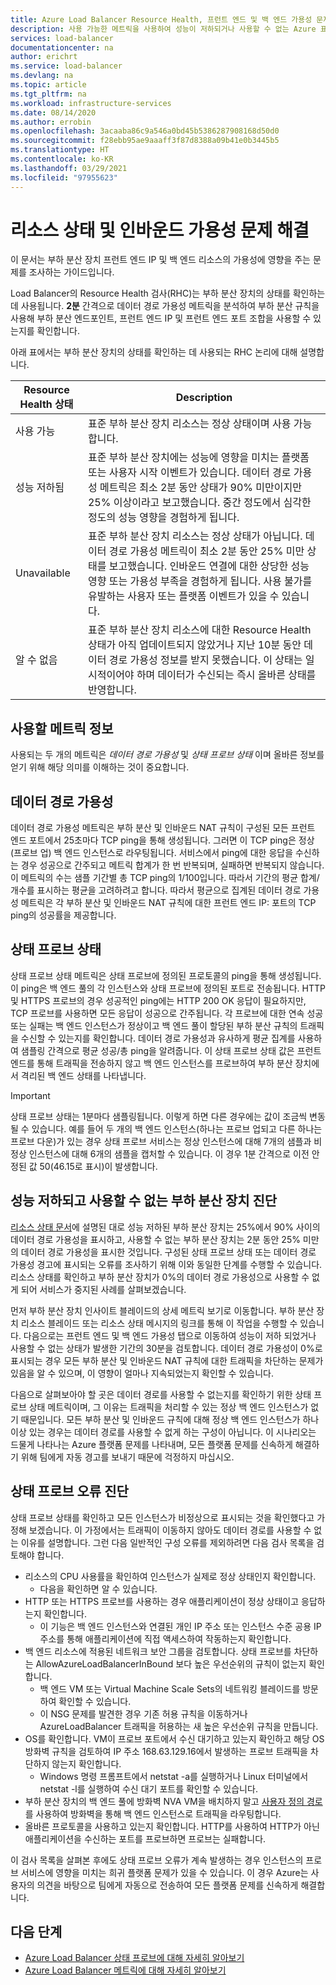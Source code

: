 ```yaml
---
title: Azure Load Balancer Resource Health, 프런트 엔드 및 백 엔드 가용성 문제 해결
description: 사용 가능한 메트릭을 사용하여 성능이 저하되거나 사용할 수 없는 Azure 표준 Load Balancer를 진단합니다.
services: load-balancer
documentationcenter: na
author: erichrt
ms.service: load-balancer
ms.devlang: na
ms.topic: article
ms.tgt_pltfrm: na
ms.workload: infrastructure-services
ms.date: 08/14/2020
ms.author: errobin
ms.openlocfilehash: 3acaaba86c9a546a0bd45b5386287908168d50d0
ms.sourcegitcommit: f28ebb95ae9aaaff3f87d8388a09b41e0b3445b5
ms.translationtype: HT
ms.contentlocale: ko-KR
ms.lasthandoff: 03/29/2021
ms.locfileid: "97955623"
---
```

# <a name="troubleshoot-resource-health-and-inbound-availability-issues"></a>리소스 상태 및 인바운드 가용성 문제 해결 

이 문서는 부하 분산 장치 프런트 엔드 IP 및 백 엔드 리소스의 가용성에 영향을 주는 문제를 조사하는 가이드입니다. 

Load Balancer의 Resource Health 검사(RHC)는 부하 분산 장치의 상태를 확인하는 데 사용됩니다. **2분**  간격으로 데이터 경로 가용성 메트릭을 분석하여 부하 분산 규칙을 사용해 부하 분산 엔드포인트, 프런트 엔드 IP 및 프런트 엔드 포트 조합을 사용할 수 있는지를 확인합니다.

아래 표에서는 부하 분산 장치의 상태를 확인하는 데 사용되는 RHC 논리에 대해 설명합니다.

| Resource Health 상태 | Description |
| --- | --- |
| 사용 가능 | 표준 부하 분산 장치 리소스는 정상 상태이며 사용 가능합니다. |
| 성능 저하됨 | 표준 부하 분산 장치에는 성능에 영향을 미치는 플랫폼 또는 사용자 시작 이벤트가 있습니다. 데이터 경로 가용성 메트릭은 최소 2분 동안 상태가 90% 미만이지만 25% 이상이라고 보고했습니다. 중간 정도에서 심각한 정도의 성능 영향을 경험하게 됩니다. 
| Unavailable | 표준 부하 분산 장치 리소스는 정상 상태가 아닙니다. 데이터 경로 가용성 메트릭이 최소 2분 동안 25% 미만 상태를 보고했습니다. 인바운드 연결에 대한 상당한 성능 영향 또는 가용성 부족을 경험하게 됩니다. 사용 불가를 유발하는 사용자 또는 플랫폼 이벤트가 있을 수 있습니다. |
| 알 수 없음 | 표준 부하 분산 장치 리소스에 대한 Resource Health 상태가 아직 업데이트되지 않았거나 지난 10분 동안 데이터 경로 가용성 정보를 받지 못했습니다. 이 상태는 일시적이어야 하며 데이터가 수신되는 즉시 올바른 상태를 반영합니다. |


## <a name="about-the-metrics-well-use"></a>사용할 메트릭 정보
사용되는 두 개의 메트릭은 *데이터 경로 가용성* 및 *상태 프로브 상태* 이며 올바른 정보를 얻기 위해 해당 의미를 이해하는 것이 중요합니다. 

## <a name="data-path-availability"></a>데이터 경로 가용성
데이터 경로 가용성 메트릭은 부하 분산 및 인바운드 NAT 규칙이 구성된 모든 프런트 엔드 포트에서 25초마다 TCP ping을 통해 생성됩니다. 그러면 이 TCP ping은 정상(프로브 업) 백 엔드 인스턴스로 라우팅됩니다. 서비스에서 ping에 대한 응답을 수신하는 경우 성공으로 간주되고 메트릭 합계가 한 번 반복되며, 실패하면 반복되지 않습니다. 이 메트릭의 수는 샘플 기간별 총 TCP ping의 1/100입니다. 따라서 기간의 평균 합계/개수를 표시하는 평균을 고려하려고 합니다. 따라서 평균으로 집계된 데이터 경로 가용성 메트릭은 각 부하 분산 및 인바운드 NAT 규칙에 대한 프런트 엔드 IP: 포트의 TCP ping의 성공률을 제공합니다.

## <a name="health-probe-status"></a>상태 프로브 상태
상태 프로브 상태 메트릭은 상태 프로브에 정의된 프로토콜의 ping을 통해 생성됩니다. 이 ping은 백 엔드 풀의 각 인스턴스와 상태 프로브에 정의된 포트로 전송됩니다. HTTP 및 HTTPS 프로브의 경우 성공적인 ping에는 HTTP 200 OK 응답이 필요하지만, TCP 프로브를 사용하면 모든 응답이 성공으로 간주됩니다. 각 프로브에 대한 연속 성공 또는 실패는 백 엔드 인스턴스가 정상이고 백 엔드 풀이 할당된 부하 분산 규칙의 트래픽을 수신할 수 있는지를 확인합니다. 데이터 경로 가용성과 유사하게 평균 집계를 사용하여 샘플링 간격으로 평균 성공/총 ping을 알려줍니다. 이 상태 프로브 상태 값은 프런트 엔드를 통해 트래픽을 전송하지 않고 백 엔드 인스턴스를 프로브하여 부하 분산 장치에서 격리된 백 엔드 상태를 나타냅니다.

>[!IMPORTANT]
>상태 프로브 상태는 1분마다 샘플링됩니다. 이렇게 하면 다른 경우에는 값이 조금씩 변동될 수 있습니다. 예를 들어 두 개의 백 엔드 인스턴스(하나는 프로브 업되고 다른 하나는 프로브 다운)가 있는 경우 상태 프로브 서비스는 정상 인스턴스에 대해 7개의 샘플과 비정상 인스턴스에 대해 6개의 샘플을 캡처할 수 있습니다. 이 경우 1분 간격으로 이전 안정된 값 50(46.15로 표시)이 발생합니다. 

## <a name="diagnose-degraded-and-unavailable-load-balancers"></a>성능 저하되고 사용할 수 없는 부하 분산 장치 진단
[리소스 상태 문서](load-balancer-standard-diagnostics.md#resource-health-status)에 설명된 대로 성능 저하된 부하 분산 장치는 25%에서 90% 사이의 데이터 경로 가용성을 표시하고, 사용할 수 없는 부하 분산 장치는 2분 동안 25% 미만의 데이터 경로 가용성을 표시한 것입니다. 구성된 상태 프로브 상태 또는 데이터 경로 가용성 경고에 표시되는 오류를 조사하기 위해 이와 동일한 단계를 수행할 수 있습니다. 리소스 상태를 확인하고 부하 분산 장치가 0%의 데이터 경로 가용성으로 사용할 수 없게 되어 서비스가 중지된 사례를 살펴보겠습니다.

먼저 부하 분산 장치 인사이트 블레이드의 상세 메트릭 보기로 이동합니다. 부하 분산 장치 리소스 블레이드 또는 리소스 상태 메시지의 링크를 통해 이 작업을 수행할 수 있습니다.  다음으로는 프런트 엔드 및 백 엔드 가용성 탭으로 이동하여 성능이 저하 되었거나 사용할 수 없는 상태가 발생한 기간의 30분을 검토합니다. 데이터 경로 가용성이 0%로 표시되는 경우 모든 부하 분산 및 인바운드 NAT 규칙에 대한 트래픽을 차단하는 문제가 있음을 알 수 있으며, 이 영향이 얼마나 지속되었는지 확인할 수 있습니다. 

다음으로 살펴보아야 할 곳은 데이터 경로를 사용할 수 없는지를 확인하기 위한 상태 프로브 상태 메트릭이며, 그 이유는 트래픽을 처리할 수 있는 정상 백 엔드 인스턴스가 없기 때문입니다. 모든 부하 분산 및 인바운드 규칙에 대해 정상 백 엔드 인스턴스가 하나 이상 있는 경우는 데이터 경로를 사용할 수 없게 하는 구성이 아닙니다. 이 시나리오는 드물게 나타나는 Azure 플랫폼 문제를 나타내며, 모든 플랫폼 문제를 신속하게 해결하기 위해 팀에게 자동 경고를 보내기 때문에 걱정하지 마십시오.

## <a name="diagnose-health-probe-failures"></a>상태 프로브 오류 진단
상태 프로브 상태를 확인하고 모든 인스턴스가 비정상으로 표시되는 것을 확인했다고 가정해 보겠습니다. 이 가정에서는 트래픽이 이동하지 않아도 데이터 경로를 사용할 수 없는 이유를 설명합니다. 그런 다음 일반적인 구성 오류를 제외하려면 다음 검사 목록을 검토해야 합니다.
* 리소스의 CPU 사용률을 확인하여 인스턴스가 실제로 정상 상태인지 확인합니다.
  * 다음을 확인하면 알 수 있습니다. 
* HTTP 또는 HTTPS 프로브를 사용하는 경우 애플리케이션이 정상 상태이고 응답하는지 확인합니다.
  * 이 기능은 백 엔드 인스턴스와 연결된 개인 IP 주소 또는 인스턴스 수준 공용 IP 주소를 통해 애플리케이션에 직접 액세스하여 작동하는지 확인합니다.
* 백 엔드 리소스에 적용된 네트워크 보안 그룹을 검토합니다. 상태 프로브를 차단하는 AllowAzureLoadBalancerInBound 보다 높은 우선순위의 규칙이 없는지 확인합니다.
  * 백 엔드 VM 또는 Virtual Machine Scale Sets의 네트워킹 블레이드를 방문하여 확인할 수 있습니다.
  * 이 NSG 문제를 발견한 경우 기존 허용 규칙을 이동하거나 AzureLoadBalancer 트래픽을 허용하는 새 높은 우선순위 규칙을 만듭니다.
* OS를 확인합니다. VM이 프로브 포트에서 수신 대기하고 있는지 확인하고 해당 OS 방화벽 규칙을 검토하여 IP 주소 168.63.129.16에서 발생하는 프로브 트래픽을 차단하지 않는지 확인합니다.
  * Windows 명령 프롬프트에서 netstat -a를 실행하거나 Linux 터미널에서 netstat -l를 실행하여 수신 대기 포트를 확인할 수 있습니다.
* 부하 분산 장치의 백 엔드 풀에 방화벽 NVA VM을 배치하지 말고 [사용자 정의 경로 ](../virtual-network/virtual-networks-udr-overview.md#user-defined)를 사용하여 방화벽을 통해 백 엔드 인스턴스로 트래픽을 라우팅합니다.
* 올바른 프로토콜을 사용하고 있는지 확인합니다. HTTP를 사용하여 HTTP가 아닌 애플리케이션을 수신하는 포트를 프로브하면 프로브는 실패합니다.

이 검사 목록을 살펴본 후에도 상태 프로브 오류가 계속 발생하는 경우 인스턴스의 프로브 서비스에 영향을 미치는 희귀 플랫폼 문제가 있을 수 있습니다. 이 경우 Azure는 사용자의 의견을 바탕으로 팀에게 자동으로 전송하여 모든 플랫폼 문제를 신속하게 해결합니다.

## <a name="next-steps"></a>다음 단계

* [Azure Load Balancer 상태 프로브에 대해 자세히 알아보기](load-balancer-custom-probe-overview.md)
* [Azure Load Balancer 메트릭에 대해 자세히 알아보기](load-balancer-standard-diagnostics.md)
